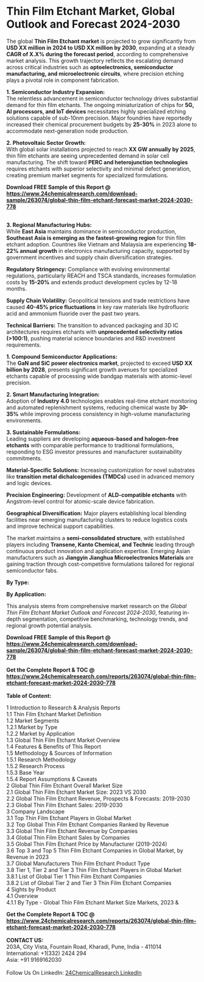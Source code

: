 <h1>Thin Film Etchant Market, Global Outlook and Forecast 2024-2030</h1><p>The global <strong>Thin Film Etchant market</strong> is projected to grow significantly from <strong>USD XX million in 2024 to USD XX million by 2030</strong>, expanding at a steady <strong>CAGR of X.X% during the forecast period</strong>, according to comprehensive market analysis. This growth trajectory reflects the escalating demand across critical industries such as <strong>optoelectronics, semiconductor manufacturing, and microelectronic circuits</strong>, where precision etching plays a pivotal role in component fabrication.</p><p><strong>1. Semiconductor Industry Expansion:</strong><br>
The relentless advancement in semiconductor technology drives substantial demand for thin film etchants. The ongoing miniaturization of chips for <strong>5G, AI processors, and IoT devices</strong> necessitates highly specialized etching solutions capable of sub-10nm precision. Major foundries have reportedly increased their chemical procurement budgets by <strong>25-30%</strong> in 2023 alone to accommodate next-generation node production.</p><p><strong>2. Photovoltaic Sector Growth:</strong><br>
With global solar installations projected to reach <strong>XX GW annually by 2025</strong>, thin film etchants are seeing unprecedented demand in solar cell manufacturing. The shift toward <strong>PERC and heterojunction technologies</strong> requires etchants with superior selectivity and minimal defect generation, creating premium market segments for specialized formulations.</p><div><b>Download FREE Sample of this Report @ 
            <a href="https://www.24chemicalresearch.com/download-sample/263074/global-thin-film-etchant-forecast-market-2024-2030-778">
            https://www.24chemicalresearch.com/download-sample/263074/global-thin-film-etchant-forecast-market-2024-2030-778</a></b></div><br><p><strong>3. Regional Manufacturing Hubs:</strong><br>
While <strong>East Asia</strong> maintains dominance in semiconductor production, <strong>Southeast Asia is emerging as the fastest-growing region</strong> for thin film etchant adoption. Countries like Vietnam and Malaysia are experiencing <strong>18-22% annual growth</strong> in electronics manufacturing capacity, supported by government incentives and supply chain diversification strategies.</p><p><strong>Regulatory Stringency:</strong> Compliance with evolving environmental regulations, particularly REACH and TSCA standards, increases formulation costs by <strong>15-20%</strong> and extends product development cycles by 12-18 months.</p><p><strong>Supply Chain Volatility:</strong> Geopolitical tensions and trade restrictions have caused <strong>40-45% price fluctuations</strong> in key raw materials like hydrofluoric acid and ammonium fluoride over the past two years.</p><p><strong>Technical Barriers:</strong> The transition to advanced packaging and 3D IC architectures requires etchants with <strong>unprecedented selectivity ratios (&gt;100:1)</strong>, pushing material science boundaries and R&amp;D investment requirements.</p><p><strong>1. Compound Semiconductor Applications:</strong><br>
The <strong>GaN and SiC power electronics market</strong>, projected to exceed <strong>USD XX billion by 2028</strong>, presents significant growth avenues for specialized etchants capable of processing wide bandgap materials with atomic-level precision.</p><p><strong>2. Smart Manufacturing Integration:</strong><br>
Adoption of <strong>Industry 4.0</strong> technologies enables real-time etchant monitoring and automated replenishment systems, reducing chemical waste by <strong>30-35%</strong> while improving process consistency in high-volume manufacturing environments.</p><p><strong>3. Sustainable Formulations:</strong><br>
Leading suppliers are developing <strong>aqueous-based and halogen-free etchants</strong> with comparable performance to traditional formulations, responding to ESG investor pressures and manufacturer sustainability commitments.</p><p><strong>Material-Specific Solutions:</strong> Increasing customization for novel substrates like <strong>transition metal dichalcogenides (TMDCs)</strong> used in advanced memory and logic devices.</p><p><strong>Precision Engineering:</strong> Development of <strong>ALD-compatible etchants</strong> with Angstrom-level control for atomic-scale device fabrication.</p><p><strong>Geographical Diversification:</strong> Major players establishing local blending facilities near emerging manufacturing clusters to reduce logistics costs and improve technical support capabilities.</p><p>The market maintains a <strong>semi-consolidated structure</strong>, with established players including <strong>Transene, Kanto Chemical, and Technic</strong> leading through continuous product innovation and application expertise. Emerging Asian manufacturers such as <strong>Jiangyin Jianghua Microelectronics Materials</strong> are gaining traction through cost-competitive formulations tailored for regional semiconductor fabs.</p><p><strong>By Type:</strong></p><p><strong>By Application:</strong></p><p>This analysis stems from comprehensive market research on the <em>Global Thin Film Etchant Market Outlook and Forecast 2024-2030</em>, featuring in-depth segmentation, competitive benchmarking, technology trends, and regional growth potential analysis.</p><div><b>Download FREE Sample of this Report @ 
            <a href="https://www.24chemicalresearch.com/download-sample/263074/global-thin-film-etchant-forecast-market-2024-2030-778">
            https://www.24chemicalresearch.com/download-sample/263074/global-thin-film-etchant-forecast-market-2024-2030-778</a></b></div><br><div><b>Get the Complete Report & TOC @ 
            <a href="https://www.24chemicalresearch.com/reports/263074/global-thin-film-etchant-forecast-market-2024-2030-778">
            https://www.24chemicalresearch.com/reports/263074/global-thin-film-etchant-forecast-market-2024-2030-778</a></b></div><br>
            <b>Table of Content:</b><p>1 Introduction to Research & Analysis Reports<br />
    1.1 Thin Film Etchant Market Definition<br />
    1.2 Market Segments<br />
        1.2.1 Market by Type<br />
        1.2.2 Market by Application<br />
    1.3 Global Thin Film Etchant Market Overview<br />
    1.4 Features & Benefits of This Report<br />
    1.5 Methodology & Sources of Information<br />
        1.5.1 Research Methodology<br />
        1.5.2 Research Process<br />
        1.5.3 Base Year<br />
        1.5.4 Report Assumptions & Caveats<br />
2 Global Thin Film Etchant Overall Market Size<br />
    2.1 Global Thin Film Etchant Market Size: 2023 VS 2030<br />
    2.2 Global Thin Film Etchant Revenue, Prospects & Forecasts: 2019-2030<br />
    2.3 Global Thin Film Etchant Sales: 2019-2030<br />
3 Company Landscape<br />
    3.1 Top Thin Film Etchant Players in Global Market<br />
    3.2 Top Global Thin Film Etchant Companies Ranked by Revenue<br />
    3.3 Global Thin Film Etchant Revenue by Companies<br />
    3.4 Global Thin Film Etchant Sales by Companies<br />
    3.5 Global Thin Film Etchant Price by Manufacturer (2019-2024)<br />
    3.6 Top 3 and Top 5 Thin Film Etchant Companies in Global Market, by Revenue in 2023<br />
    3.7 Global Manufacturers Thin Film Etchant Product Type<br />
    3.8 Tier 1, Tier 2 and Tier 3 Thin Film Etchant Players in Global Market<br />
        3.8.1 List of Global Tier 1 Thin Film Etchant Companies<br />
        3.8.2 List of Global Tier 2 and Tier 3 Thin Film Etchant Companies<br />
4 Sights by Product<br />
    4.1 Overview<br />
        4.1.1 By Type - Global Thin Film Etchant Market Size Markets, 2023 &</p><div><b>Get the Complete Report & TOC @ 
            <a href="https://www.24chemicalresearch.com/reports/263074/global-thin-film-etchant-forecast-market-2024-2030-778">
            https://www.24chemicalresearch.com/reports/263074/global-thin-film-etchant-forecast-market-2024-2030-778</a></b></div><br><b>CONTACT US:</b><br>
            203A, City Vista, Fountain Road, Kharadi, Pune, India - 411014<br>
            International: +1(332) 2424 294<br>
            Asia: +91 9169162030 <br><br>
            Follow Us On LinkedIn: <a href="https://www.linkedin.com/company/24chemicalresearch/">24ChemicalResearch LinkedIn</a>